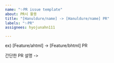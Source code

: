 ```yaml
---
name: "✨PR issue template"
about: PR시 활용
title: "[Hanuldure/name] -> [Hanuldure/name] PR"
labels: "✨PR"
assignees: hyojunahn111

---
```


ex) [Feature/ahtml] -> [Feature/bhtml] PR

간단한 PR 설명
->
